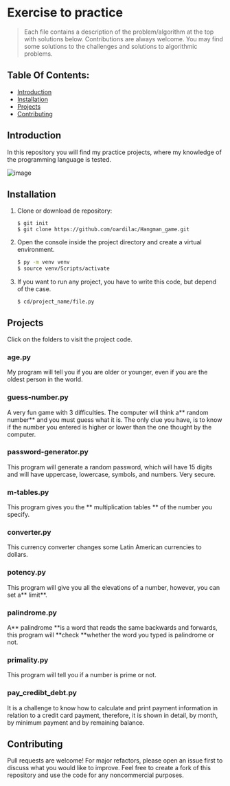 # Exercise to practice
> Each file contains a description of the problem/algorithm at the top with solutions below. Contributions are always welcome. You may find some solutions to the challenges and solutions to algorithmic problems. 


## Table Of Contents:
 - [Introduction](#introduction)
 - [Installation](#installation)
 - [Projects](#projects)
 - [Contributing](#contributing)

## Introduction
In this repository you will find my practice projects, where my knowledge of the programming language is tested.

![image](https://user-images.githubusercontent.com/70169625/199720662-fadd180f-24af-4f20-811d-f153471f7002.png)

## Installation
1. Clone or download de repository:
    ```
    $ git init
    $ git clone https://github.com/oardilac/Hangman_game.git
    ```

2. Open the console inside the project directory and create a virtual environment.
    ```bash
    $ py -m venv venv
    $ source venv/Scripts/activate
    ```

3. If you want to run any project, you have to write this code, but depend of the case.
    ```
    $ cd/project_name/file.py
    ```

## Projects
Click on the folders to visit the project code.

<h3>age.py</h3>
My program will tell you if you are older or younger, even if you are the oldest person in the world.


<h3>guess-number.py</h3>
A very fun game with 3 difficulties. The computer will think a** random number** and you must guess what it is. The only clue you have, is to know if the number you entered is higher or lower than the one thought by the computer.

<h3>password-generator.py</h3>
This program will generate a random password, which will have 15 digits and will have uppercase, lowercase, symbols, and numbers. Very secure.

<h3>m-tables.py</h3>
This program gives you the ** multiplication tables ** of the number you specify.

<h3>converter.py</h3>
This currency converter changes some Latin American currencies to dollars.

<h3>potency.py</h3>
This program will give you all the elevations of a number, however, you can set a** limit**.

<h3>palindrome.py</h3>
A** palindrome **is a word that reads the same backwards and forwards, this program will **check **whether the word you typed is palindrome or not.

<h3>primality.py</h3>
This program will tell you if a number is prime or not.

<h3>pay_credibt_debt.py</h3>
It is a challenge to know how to calculate and print payment information in relation to a credit card payment, therefore, it is shown in detail, by month, by minimum payment and by remaining balance.

## Contributing
Pull requests are welcome! For major refactors, please open an issue first to discuss what you would like to improve. Feel free to create a fork of this repository and use the code for any noncommercial purposes.
